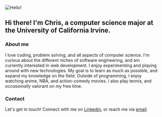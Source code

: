 ![Hello!](https://c.tenor.com/xLkmU4JRI7oAAAAC/wave-snorlax.gif)
## Hi there! I'm Chris, a computer science major at the University of California Irvine.
### About me
I love coding, problem solving, and all aspects of computer science. I'm curious about the different niches of software engineering, and am currently interested in web development. I enjoy experimenting and playing around with new technologies. My goal is to learn as much as possible, and expand my knowledge on the field. Outside of programming, I enjoy watching anime, NBA, and action-comedy movies. I also play tennis, and *occasionally* valorant on my free time.
### Contact
Let's get in touch! Connect with me on [Linkedin](https://www.linkedin.com/in/chris-trannn/), or reach me via [email](christran1773@gmail.com).
